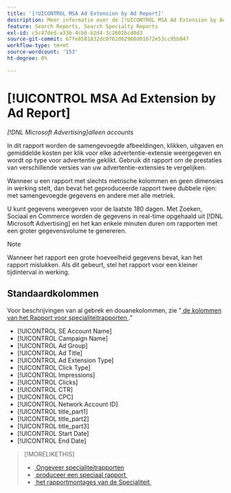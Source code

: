 ```yaml
---
title: '[!UICONTROL MSA Ad Extension by Ad Report]'
description: Meer informatie over de [!UICONTROL MSA Ad Extension by Ad Report] .
feature: Search Reports, Search Specialty Reports
exl-id: c5c47ded-a33b-4cbb-b2d4-3c2602bcd0d3
source-git-commit: 67fe8581832dc0762d62908d01672e53cc95b847
workflow-type: tm+mt
source-wordcount: '153'
ht-degree: 0%

---
```


# [!UICONTROL MSA Ad Extension by Ad Report]

*[!DNL Microsoft Advertising]alleen accounts*

In dit rapport worden de samengevoegde afbeeldingen, klikken, uitgaven en gemiddelde kosten per klik voor elke advertentie-extensie weergegeven en wordt op type voor advertentie geklikt. Gebruik dit rapport om de prestaties van verschillende versies van uw advertentie-extensies te vergelijken.

Wanneer u een rapport met slechts metrische kolommen en geen dimensies in werking stelt, dan bevat het geproduceerde rapport twee dubbele rijen: met samengevoegde gegevens en andere met alle metriek.<!-- all metrics? -->

U kunt gegevens weergeven voor de laatste 180 dagen. Met Zoeken, Sociaal en Commerce worden de gegevens in real-time opgehaald uit [!DNL Microsoft Advertising] en het kan enkele minuten duren om rapporten met een groter gegevensvolume te genereren.

>[!NOTE]
>
>Wanneer het rapport een grote hoeveelheid gegevens bevat, kan het rapport mislukken. Als dit gebeurt, stel het rapport voor een kleiner tijdinterval in werking.

## Standaardkolommen

Voor beschrijvingen van al gebrek en douanekolommen, zie &quot;[&#x200B; de kolommen van het Rapport voor specialiteitrapporten &#x200B;](specialty-report-columns.md).&quot;

* [!UICONTROL SE Account Name]
* [!UICONTROL Campaign Name]
* [!UICONTROL Ad Group]
* [!UICONTROL Ad Title]
* [!UICONTROL Ad Extension Type]
* [!UICONTROL Click Type]
* [!UICONTROL Impressions]
* [!UICONTROL Clicks]
* [!UICONTROL CTR]
* [!UICONTROL CPC]
* [!UICONTROL Network Account ID]
* [!UICONTROL title_part1]<!-- segment of the ad title? -->
* [!UICONTROL title_part2]<!-- ? -->
* [!UICONTROL title_part3]<!-- ? -->
* [!UICONTROL Start Date]
* [!UICONTROL End Date]

>[!MORELIKETHIS]
>
>* [&#x200B; Ongeveer specialiteitrapporten &#x200B;](specialty-report-about.md)
>* [&#x200B; produceer een speciaal rapport &#x200B;](specialty-report-generate.md)
>* [&#x200B; het rapportmontages van de Specialiteit &#x200B;](specialty-report-settings.md)
